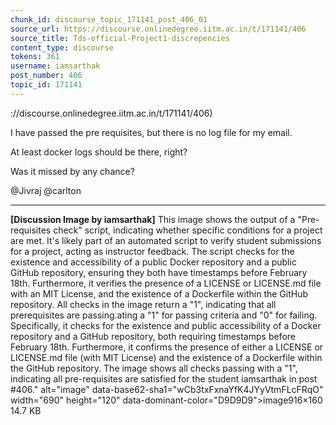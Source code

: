 ```yaml
---
chunk_id: discourse_topic_171141_post_406_01
source_url: https://discourse.onlinedegree.iitm.ac.in/t/171141/406
source_title: Tds-official-Project1-discrepencies
content_type: discourse
tokens: 361
username: iamsarthak
post_number: 406
topic_id: 171141
---
```


://discourse.onlinedegree.iitm.ac.in/t/171141/406)

I have passed the pre requisites, but there is no log file for my email.

At least docker logs should be there, right?

Was it missed by any chance?

@Jivraj @carlton

---

**[Discussion Image by iamsarthak]** This image shows the output of a "Pre-requisites check" script, indicating whether specific conditions for a project are met. It's likely part of an automated script to verify student submissions for a project, acting as instructor feedback. The script checks for the existence and accessibility of a public Docker repository and a public GitHub repository, ensuring they both have timestamps before February 18th. Furthermore, it verifies the presence of a LICENSE or LICENSE.md file with an MIT License, and the existence of a Dockerfile within the GitHub repository. All checks in the image return a "1", indicating that all prerequisites are passing.ating a "1" for passing criteria and "0" for failing. Specifically, it checks for the existence and public accessibility of a Docker repository and a GitHub repository, both requiring timestamps before February 18th. Furthermore, it confirms the presence of either a LICENSE or LICENSE.md file (with MIT License) and the existence of a Dockerfile within the GitHub repository. The image shows all checks passing with a "1", indicating all pre-requisites are satisfied for the student iamsarthak in post #406." alt="image" data-base62-sha1="wCb3txFxnaYfK4JYyVtmFLcFRqO" width="690" height="120" data-dominant-color="D9D9D9">image916×160 14.7 KB
